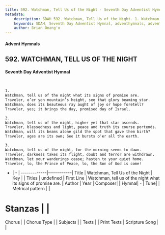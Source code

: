 ```yaml
---
title: 592. Watchman, Tell Us of the Night - Seventh Day Adventist Hymnal
metadata:
    description: SDAH 592. Watchman, Tell Us of the Night. 1. Watchman, tell us of the night what its signs of promise are. Traveler, o’er yon mountain’s height, see that glory beaming star. Watchman, does its beauteous ray aught of joy or hope foretell? Traveler, yes; it brings the day, promised day of Israel.
    keywords: SDAH, Seventh Day Adventist Hymnal, adventhymnals, advent hymnals, Watchman, Tell Us of the Night, Watchman, tell us of the night what its signs of promise are. 
    author: Brian Onang'o
---
```


#### Advent Hymnals
## 592. WATCHMAN, TELL US OF THE NIGHT
#### Seventh Day Adventist Hymnal

```txt


1.
Watchman, tell us of the night what its signs of promise are.
Traveler, o’er yon mountain’s height, see that glory beaming star.
Watchman, does its beauteous ray aught of joy or hope foretell?
Traveler, yes; it brings the day, promised day of Israel.

2.
Watchman, tell us of the night, higher yet that star ascends.
Traveler, blessedness and light, peace and truth its course portends.
Watchman, will its beams alone gild the spot that gave them birth?
Traveler, ages are its own; See it bursts o’er all the earth.

3.
Watchman, tell us of the night, for the morning seems to dawn.
Traveler, darkness takes its flight, doubt and terror are withdrawn.
Watchman, let your wanderings cease; hasten to your quiet home.
Traveler, lo, the Prince of Peace, lo, the Son of God is come!


```

- |   -  |
-------------|------------|
Title | Watchman, Tell Us of the Night |
Key |  |
Titles | undefined |
First Line | Watchman, tell us of the night what its signs of promise are. |
Author | 
Year | 
Composer|  |
Hymnal|  - |
Tune|  |
Metrical pattern | |
# Stanzas |  |
Chorus |  |
Chorus Type |  |
Subjects |  |
Texts |  |
Print Texts | 
Scripture Song |  |
  
